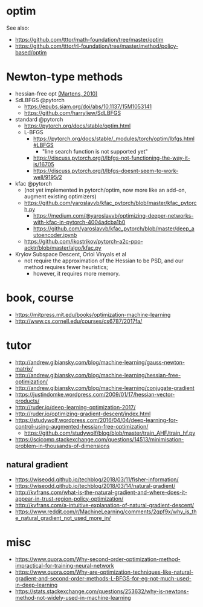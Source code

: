 # optim
See also:
* https://github.com/tttor/math-foundation/tree/master/optim
* https://github.com/tttor/rl-foundation/tree/master/method/policy-based/optim

# Newton-type methods
* hessian-free opt [(Martens, 2010)](hdf_martens_2010.md)
* SdLBFGS @pytorch
  * https://epubs.siam.org/doi/abs/10.1137/15M1053141
  * https://github.com/harryliew/SdLBFGS
* standard @pytorch
  * https://pytorch.org/docs/stable/optim.html
  * L-BFGS
    * https://pytorch.org/docs/stable/_modules/torch/optim/lbfgs.html#LBFGS
      * "line search function is not supported yet"
    * https://discuss.pytorch.org/t/lbfgs-not-functioning-the-way-it-is/16705
    * https://discuss.pytorch.org/t/lbfgs-doesnt-seem-to-work-well/9195/2
* kfac @pytorch
  * (not yet implemented in pytorch/optim, now more like an add-on, augment existing optimizers)
  * https://github.com/yaroslavvb/kfac_pytorch/blob/master/kfac_pytorch.py
    * https://medium.com/@yaroslavvb/optimizing-deeper-networks-with-kfac-in-pytorch-4004adcba1b0
    * https://github.com/yaroslavvb/kfac_pytorch/blob/master/deep_autoencoder.ipynb
  * https://github.com/ikostrikov/pytorch-a2c-ppo-acktr/blob/master/algo/kfac.py
* Krylov Subspace Descent, Oriol Vinyals et al
  * not require the approximation of the Hessian to be PSD, and our method requires fewer heuristics;
    * however, it requires more memory.

# book, course
* https://mitpress.mit.edu/books/optimization-machine-learning
* http://www.cs.cornell.edu/courses/cs6787/2017fa/

# tutor
* http://andrew.gibiansky.com/blog/machine-learning/gauss-newton-matrix/
* http://andrew.gibiansky.com/blog/machine-learning/hessian-free-optimization/
* http://andrew.gibiansky.com/blog/machine-learning/conjugate-gradient
* https://justindomke.wordpress.com/2009/01/17/hessian-vector-products/
* http://ruder.io/deep-learning-optimization-2017/
* http://ruder.io/optimizing-gradient-descent/index.html
* https://studywolf.wordpress.com/2016/04/04/deep-learning-for-control-using-augmented-hessian-free-optimization/
  * https://github.com/studywolf/blog/blob/master/train_AHF/train_hf.py
* https://scicomp.stackexchange.com/questions/14513/minimisation-problem-in-thousands-of-dimensions

## natural gradient
* https://wiseodd.github.io/techblog/2018/03/11/fisher-information/
* https://wiseodd.github.io/techblog/2018/03/14/natural-gradient/
* http://kvfrans.com/what-is-the-natural-gradient-and-where-does-it-appear-in-trust-region-policy-optimization/
* http://kvfrans.com/a-intuitive-explanation-of-natural-gradient-descent/
* https://www.reddit.com/r/MachineLearning/comments/2qpf9x/why_is_the_natural_gradient_not_used_more_in/

# misc
* https://www.quora.com/Why-second-order-optimization-method-impractical-for-training-neural-network
* https://www.quora.com/Why-are-optimization-techniques-like-natural-gradient-and-second-order-methods-L-BFGS-for-eg-not-much-used-in-deep-learning
* https://stats.stackexchange.com/questions/253632/why-is-newtons-method-not-widely-used-in-machine-learning

